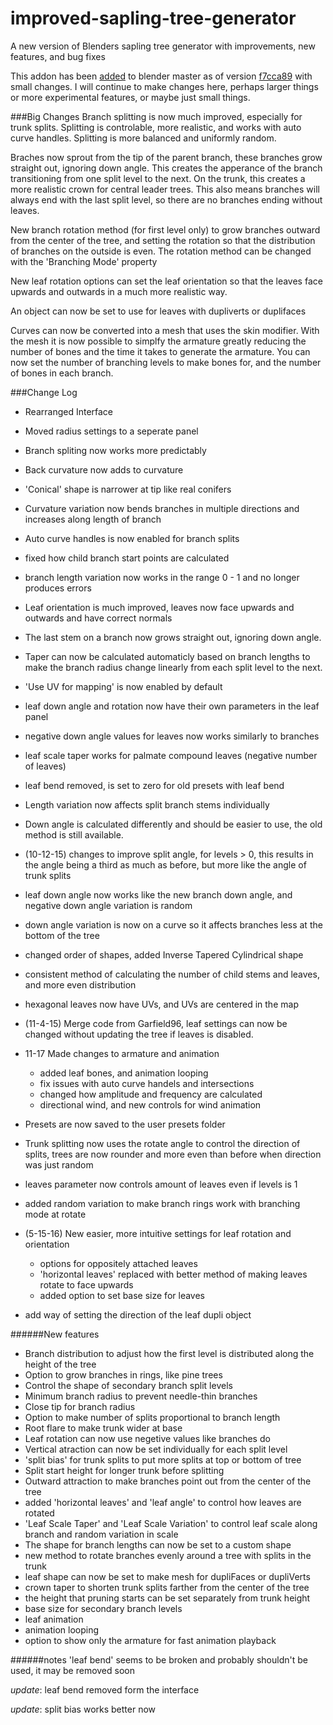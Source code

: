 # improved-sapling-tree-generator
A new version of Blenders sapling tree generator with improvements, new features, and bug fixes

This addon has been [added](https://developer.blender.org/rBAc3a6d9132a44afd254fa120157c66e72b751e6f1) to blender master as of version [f7cca89](https://github.com/abpy/improved-sapling-tree-generator/commit/720f312cb083c7a1b866f006b38fcf67521a6f39) with small changes. I will continue to make changes here, perhaps larger things or more experimental features, or maybe just small things.

###Big Changes
Branch splitting is now much improved, especially for trunk splits. Splitting is controlable, more realistic, and works with auto curve handles.
Splitting is more balanced and uniformly random.

Braches now sprout from the tip of the parent branch, these branches grow straight out, ignoring down angle. This creates the apperance of the branch transitioning from one split level to the next. On the trunk, this creates a more realistic crown for central leader trees. This also means branches will always end with the last split level, so there are no branches ending without leaves.

New branch rotation method (for first level only) to grow branches outward from the center of the tree, and setting the rotation so that the distribution of branches on the outside is even.
The rotation method can be changed with the 'Branching Mode' property

New leaf rotation options can set the leaf orientation so that the leaves face upwards and outwards in a much more realistic way.

An object can now be set to use for leaves with dupliverts or duplifaces

Curves can now be converted into a mesh that uses the skin modifier. With the mesh it is now possible to simplfy the armature greatly reducing the number of bones and the time it takes to generate the armature. You can now set the number of branching levels to make bones for, and the number of bones in each branch.

###Change Log
* Rearranged Interface
* Moved radius settings to a seperate panel
* Branch spliting now works more predictably
* Back curvature now adds to curvature
* 'Conical' shape is narrower at tip like real conifers
* Curvature variation now bends branches in multiple directions and increases along length of branch
* Auto curve handles is now enabled for branch splits
* fixed how child branch start points are calculated
* branch length variation now works in the range 0 - 1 and no longer produces errors
* Leaf orientation is much improved, leaves now face upwards and outwards and have correct normals
* The last stem on a branch now grows straight out, ignoring down angle.
* Taper can now be calculated automaticly based on branch lengths to make the branch radius change linearly from each split level to the next.
* 'Use UV for mapping' is now enabled by default
* leaf down angle and rotation now have their own parameters in the leaf panel
* negative down angle values for leaves now works similarly to branches
* leaf scale taper works for palmate compound leaves (negative number of leaves)
* leaf bend removed, is set to zero for old presets with leaf bend
* Length variation now affects split branch stems individually
* Down angle is calculated differently and should be easier to use, the old method is still available.
* (10-12-15) changes to improve split angle, for levels > 0, this results in the angle being a third as much as before, but more like the angle of trunk splits
* leaf down angle now works like the new branch down angle, and negative down angle variation is random
* down angle variation is now on a curve so it affects branches less at the bottom of the tree
* changed order of shapes, added Inverse Tapered Cylindrical shape
* consistent method of calculating the number of child stems and leaves, and more even distribution
* hexagonal leaves now have UVs, and UVs are centered in the map
* (11-4-15) Merge code from Garfield96, leaf settings can now be changed without updating the tree if leaves is disabled.
* 11-17 Made changes to armature and animation
  * added leaf bones, and animation looping
  * fix issues with auto curve handels and intersections
  * changed how amplitude and frequency are calculated
  * directional wind, and new controls for wind animation

* Presets are now saved to the user presets folder
* Trunk splitting now uses the rotate angle to control the direction of splits, trees are now rounder and more even than before when direction was just random
* leaves parameter now controls amount of leaves even if levels is 1
* added random variation to make branch rings work with branching mode at rotate
* (5-15-16) New easier, more intuitive settings for leaf rotation and orientation
  *  options for oppositely attached leaves
  * 'horizontal leaves' replaced with better method of making leaves rotate to face upwards
  * added option to set base size for leaves
* add way of setting the direction of the leaf dupli object

######New features
* Branch distribution to adjust how the first level is distributed along the height of the tree
* Option to grow branches in rings, like pine trees
* Control the shape of secondary branch split levels
* Minimum branch radius to prevent needle-thin branches
* Close tip for branch radius
* Option to make number of splits proportional to branch length
* Root flare to make trunk wider at base
* Leaf rotation can now use negetive values like branches do
* Vertical atraction can now be set individually for each split level
* 'split bias' for trunk splits to put more splits at top or bottom of tree
* Split start height for longer trunk before splitting
* Outward attraction to make branches point out from the center of the tree
* added 'horizontal leaves' and 'leaf angle' to control how leaves are rotated
* 'Leaf Scale Taper' and 'Leaf Scale Variation' to control leaf scale along branch and random variation in scale
* The shape for branch lengths can now be set to a custom shape
* new method to rotate branches evenly around a tree with splits in the trunk
* leaf shape can now be set to make mesh for dupliFaces or dupliVerts
* crown taper to shorten trunk splits farther from the center of the tree
* the height that pruning starts can be set separately from trunk height
* base size for secondary branch levels
* leaf animation
* animation looping
* option to show only the armature for fast animation playback

######notes
'leaf bend' seems to be broken and probably shouldn't be used, it may be removed soon

*update*: leaf bend removed form the interface

*update*: split bias works better now
